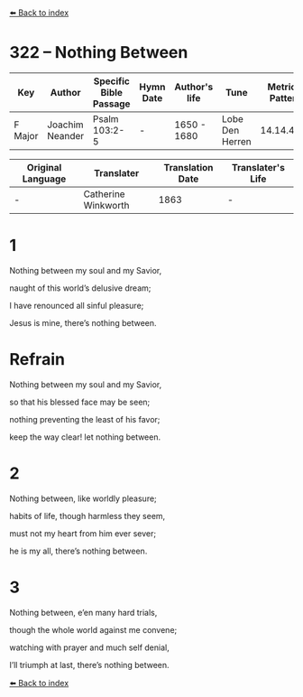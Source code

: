 [⬅️ Back to index](../README.md)

# 322 – Nothing Between

Key | Author   | Specific Bible Passage     |Hymn Date |Author's life |Tune |Metrical Pattern   |Composer/Source                                                                                        
-- | --------- | ---------------------------|----------|--------------|-----|-------------------|-------------   
F Major  | Joachim Neander      | Psalm 103:2-5 | -  | 1650 - 1680 | Lobe Den Herren | 14.14.4.7.8 | Chorale Book for England, 1863 

Original Language | Translater | Translation Date   | Translater's Life     
----------------- | --------- | --------------------|-------------   
\-  | Catherine Winkworth      | 1863 | -  | 1827 - 1878 



# 1

Nothing between my soul and my Savior,

naught of this world’s delusive dream;

I have renounced all sinful pleasure;

Jesus is mine, there’s nothing between.



# Refrain

Nothing between my soul and my Savior,

so that his blessed face may be seen;

nothing preventing the least of his favor;

keep the way clear! let nothing between.



# 2

Nothing between, like worldly pleasure;

habits of life, though harmless they seem,

must not my heart from him ever sever;

he is my all, there’s nothing between.



# 3

Nothing between, e’en many hard trials,

though the whole world against me convene;

watching with prayer and much self denial,

I’ll triumph at last, there’s nothing between.

[⬅️ Back to index](../README.md)
